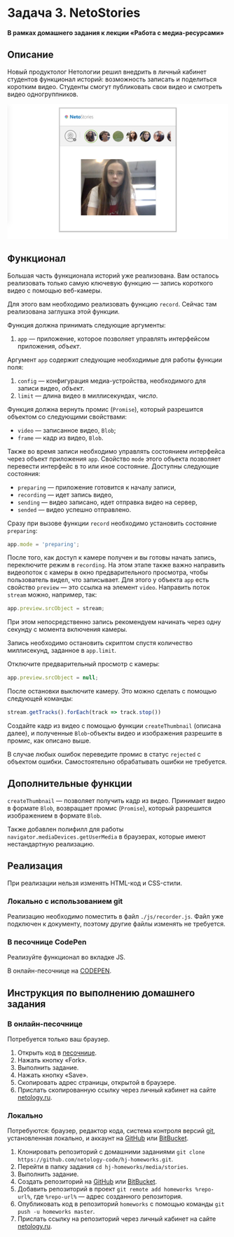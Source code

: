 # Задача 3. NetoStories

#### В рамках домашнего задания к лекции «Работа с медиа-ресурсами»

## Описание

Новый продуктолог Нетологии решил внедрить в личный кабинет студентов функционал историй: возможность записать и поделиться коротким видео. Студенты смогут публиковать свои видео и смотреть видео одногруппников.

![Истории студентов](./res/preview.png)

## Функционал

Большая часть функционала историй уже реализована. Вам осталось реализовать только самую ключевую функцию — запись короткого видео с помощью веб-камеры.

Для этого вам необходимо реализовать функцию `record`. Сейчас там реализована заглушка этой функции.

Функция должна принимать следующие аргументы:
1. `app` — приложение, которое позволяет управлять интерфейсом приложения, _объект_.

Аргумент `app` содержит следующие необходимые для работы функции поля:
1. `config` — конфигурация медиа-устройства, необходимого для записи видео, _объект_.
2. `limit` — длина видео в миллисекундах, _число_.

Функция должна вернуть промис (`Promise`), который разрешится объектом со следующими свойствами:
* `video` — записанное видео, `Blob`;
* `frame` — кадр из видео, `Blob`.

Также во время записи необходимо управлять состоянием интерфейса через объект приложения `app`. Свойство `mode` этого объекта позволяет перевести интерфейс в то или иное состояние. Доступны следующие состояния:
* `preparing` — приложение готовится к началу записи,
* `recording` — идет запись видео,
* `sending` — видео записано, идет отправка видео на сервер,
* `sended` — видео успешно отправлено.

Сразу при вызове функции `record` необходимо установить состояние `preparing`:
```javascript
app.mode = 'preparing';
```

После того, как доступ к камере получен и вы готовы начать запись, переключите режим в `recording`. На этом этапе также важно направить видеопоток с камеры в окно предварительного просмотра, чтобы пользователь видел, что записывает. Для этого у объекта `app` есть свойство `preview` — это ссылка на элемент `video`. Направить поток `stream` можно, например, так:
```javascript
app.preview.srcObject = stream;
```

При этом непосредственно запись рекомендуем начинать через одну секунду с момента включения камеры.

Запись необходимо остановить скриптом спустя количество миллисекунд, заданное в `app.limit`.

Отключите предварительный просмотр с камеры:
```javascript
app.preview.srcObject = null;
```

После остановки выключите камеру. Это можно сделать с помощью следующей команды:
```javascript
stream.getTracks().forEach(track => track.stop())
```

Создайте кадр из видео с помощью функции `createThumbnail` (описана далее), и полученные `Blob`-объекты видео и изображения разрешите в промис, как описано выше.

В случае любых ошибок переведите промис в статус `rejected` с объектом ошибки. Самостоятельно обрабатывать ошибки не требуется.

## Дополнительные функции

`createThumbnail` — позволяет получить кадр из видео. Принимает видео в формате `Blob`, возвращает промис (`Promise`), который разрешится изображением в формате `Blob`.

Также добавлен полифилл для работы `navigator.mediaDevices.getUserMedia` в браузерах, которые имеют нестандартную реализацию.

## Реализация

При реализации нельзя изменять HTML-код и CSS-стили.

### Локально с использованием git

Реализацию необходимо поместить в файл `./js/recorder.js`. Файл уже подключен к документу, поэтому другие файлы изменять не требуется.

### В песочнице CodePen

Реализуйте функционал во вкладке JS.

В онлайн-песочнице на [CODEPEN](https://codepen.io/Netology/pen/eyjjzd).

## Инструкция по выполнению домашнего задания

### В онлайн-песочнице

Потребуется только ваш браузер.

1. Открыть код в [песочнице](https://codepen.io/Netology/pen/eyjjzd).
2. Нажать кнопку «Fork».
3. Выполнить задание.
4. Нажать кнопку «Save».
5. Скопировать адрес страницы, открытой в браузере.
6. Прислать скопированную ссылку через личный кабинет на сайте [netology.ru](http://netology.ru/).    

### Локально

Потребуются: браузер, редактор кода, система контроля версий [git](https://git-scm.com), установленная локально, и аккаунт на [GitHub](https://github.com/) или [BitBucket](https://bitbucket.org/).

1. Клонировать репозиторий с домашними заданиями `git clone https://github.com/netology-code/hj-homeworks.git`.
2. Перейти в папку задания `cd hj-homeworks/media/stories`.
3. Выполнить задание.
4. Создать репозиторий на [GitHub](https://github.com/) или [BitBucket](https://bitbucket.org/).
5. Добавить репозиторий в проект `git remote add homeworks %repo-url%`, где `%repo-url%` — адрес созданного репозитория.
6. Опубликовать код в репозиторий `homeworks` с помощью команды `git push -u homeworks master`.
7. Прислать ссылку на репозиторий через личный кабинет на сайте [netology.ru](http://netology.ru/).

